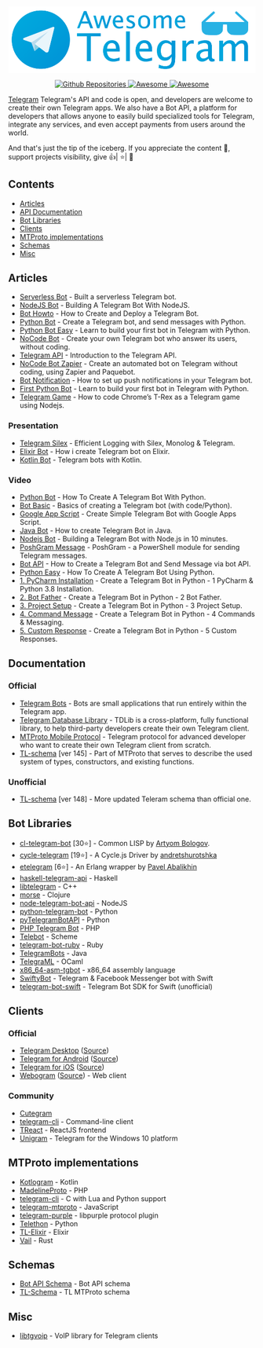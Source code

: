 [<img src="https://github.com/flutegram/awesome-telegram/blob/main/github_header.png?raw=true" align="center" width="850">](https://telegram.org/)


<p align="center">
  <a href="https://github.com/search?q=telegram&type=Repositories">
    <img alt="Github Repositories" src="https://img.shields.io/badge/Repos-116683-brightgreen.svg" />
  </a>
  <a href="https://github.com/sindresorhus/awesome">
    <img alt="Awesome" src="https://cdn.rawgit.com/sindresorhus/awesome/d7305f38d29fed78fa85652e3a63e154dd8e8829/media/badge.svg" />
  </a>
   <a href="https://twitter.com/telegram">
    <img alt="Awesome" src="https://img.shields.io/twitter/url/https/twitter.com/telegram.svg?style=social&label=Follow%20%40telegram" />
  </a>
</p>


<a href="https://telegram.org/">Telegram</a> Telegram's API and code is open, and developers are welcome to create their own Telegram apps. We also have a Bot API, a platform for developers that allows anyone to easily build specialized tools for Telegram, integrate any services, and even accept payments from users around the world.

And that's just the tip of the iceberg.
If you appreciate the content 📖, support projects visibility, give 👍| ⭐| 👏


## Contents

- [Articles](#articles)
- [API Documentation](#api-documentation)
- [Bot Libraries](#bot-libraries)
- [Clients](#clients)
- [MTProto implementations](#mtproto-implementations)
- [Schemas](#schemas)
- [Misc](#misc)

## Articles
- [Serverless Bot](https://medium.com/free-code-camp/how-to-build-a-server-less-telegram-bot-227f842f4706) - Built a serverless Telegram bot.
- [NodeJS Bot](https://codingwithmanny.medium.com/building-a-telegram-bot-with-nodejs-46660f05b42f) - Building A Telegram Bot With NodeJS.
- [Bot Howto](https://medium.com/hackernoon/how-to-create-and-deploy-a-telegram-bot-2addd8aec6b4) - How to Create and Deploy a Telegram Bot.
- [Python Bot](https://medium.com/@ManHay_Hong/how-to-create-a-telegram-bot-and-send-messages-with-python-4cf314d9fa3e) - Create a Telegram bot, and send messages with Python.
- [Python Bot Easy](https://medium.com/free-code-camp/learn-to-build-your-first-bot-in-telegram-with-python-4c99526765e4) - Learn to build your first bot in Telegram with Python.
- [NoCode Bot](https://medium.com/chatfuel-blog/how-to-create-your-own-telegram-bot-who-answer-its-users-without-coding-996de337f019) - Create your own Telegram bot who answer its users, without coding.
- [Telegram API](https://towardsdatascience.com/introduction-to-the-telegram-api-b0cd220dbed2) - Introduction to the Telegram API.
- [NoCode Bot Zapier](https://medium.com/chatfuel-blog/how-to-create-an-automated-bot-on-telegram-without-coding-using-zapier-and-paquebot-5a635a3b867b) - Create an automated bot on Telegram without coding, using Zapier and Paquebot.
- [Bot Notification](https://www.freecodecamp.org/news/telegram-push-notifications-58477e71b2c2/) - How to set up push notifications in your Telegram bot.
- [First Python Bot](https://www.freecodecamp.org/news/learn-to-build-your-first-bot-in-telegram-with-python-4c99526765e4/) - Learn to build your first bot in Telegram with Python.
- [Telegram Game](https://www.freecodecamp.org/news/how-to-code-chromes-t-rex-as-a-telegram-game-using-node-js-cbcf42f76f4b/) - How to code Chrome’s T-Rex as a Telegram game using Nodejs.

### Presentation
- [Telegram Silex](https://speakerdeck.com/ramcoelho/efficient-logging-with-silex-monolog-and-telegram) - Efficient Logging with Silex, Monolog & Telegram.
- [Elixir Bot](https://speakerdeck.com/rastopyr/how-i-create-telegram-bot-on-elixir) - How i create Telegram bot on Elixir.
- [Kotlin Bot](https://speakerdeck.com/vjgarcia/telegram-bots-with-kotlin) - Telegram bots with Kotlin.

### Video
- [Python Bot](https://www.youtube.com/watch?v=NwBWW8cNCP4) - How To Create A Telegram Bot With Python.
- [Bot Basic](https://www.youtube.com/watch?v=RD3SyYHDQpo) - Basics of creating a Telegram bot (with code/Python).
- [Google App Script](https://www.youtube.com/watch?v=EGL1JaNoMME) - Create Simple Telegram Bot with Google Apps Script.
- [Java Bot](https://www.youtube.com/watch?v=XjOnp8TVNSQ) - How to create Telegram Bot in Java.
- [Nodejs Bot](https://www.youtube.com/watch?v=IlsygSzikOQ) - Building a Telegram Bot with Node.js in 10 minutes.
- [PoshGram Message](https://www.youtube.com/watch?v=OfyRVl7YThw) - PoshGram - a PowerShell module for sending Telegram messages.
- [Bot API](https://www.youtube.com/watch?v=UhZtrhV7t3U) - How to Create a Telegram Bot and Send Message via bot API.
- [Python Easy](https://www.youtube.com/watch?v=227uk4kDTM8) - How To Create A Telegram Bot Using Python.
- [1. PyCharm Installation](https://www.youtube.com/watch?v=YNY1OGnhSow) - Create a Telegram Bot in Python - 1 PyCharm & Python 3.8 Installation.
- [2. Bot Father](https://www.youtube.com/watch?v=URPIZZNr_2M) - Create a Telegram Bot in Python - 2 Bot Father.
- [3. Project Setup](https://www.youtube.com/watch?v=8nm1LJIijc0) - Create a Telegram Bot in Python - 3 Project Setup.
- [4. Command Message](https://www.youtube.com/watch?v=50npIbrXmnI) - Create a Telegram Bot in Python - 4 Commands & Messaging.
- [5. Custom Response](https://www.youtube.com/watch?v=-W25XN3F0IY) - Create a Telegram Bot in Python - 5 Custom Responses.

## Documentation

### Official
- [Telegram Bots](https://core.telegram.org/bots/api) - Bots are small applications that run entirely within the Telegram app.
- [Telegram Database Library](https://core.telegram.org/tdlib) - TDLib is a cross-platform, fully functional library, to help third-party developers create their own Telegram client.
- [MTProto Mobile Protocol](https://core.telegram.org/mtproto) - Telegram protocol for advanced developer who want to create their own Telegram client from scratch.
- [TL-schema](https://core.telegram.org/schema) [ver 145] - Part of MTProto that serves to describe the used system of types, constructors, and existing functions.

### Unofficial
- [TL-schema](https://github.com/tdlib/td/blob/master/td/generate/scheme/telegram_api.tl) [ver 148] - More updated Teleram schema than official one.

## Bot Libraries
- [cl-telegram-bot](https://github.com/40ants/cl-telegram-bot) [30⭐] - Common LISP by [Artyom Bologov](https://github.com/aartaka).
- [cycle-telegram](https://github.com/goodmind/cycle-telegram) [19⭐] - A Cycle.js Driver by [andretshurotshka](https://github.com/goodmind)
- [etelegram](https://github.com/tnt-dev/etelegram) [6⭐] - An Erlang wrapper by [Pavel Abalikhin](https://github.com/tnt-dev)
- [haskell-telegram-api](http://github.com/klappvisor/haskell-telegram-api) - Haskell
- [libtelegram](https://github.com/slowriot/libtelegram) - C++
- [morse](https://github.com/Otann/morse) - Clojure
- [node-telegram-bot-api](https://github.com/yagop/node-telegram-bot-api) - NodeJS
- [python-telegram-bot](https://github.com/python-telegram-bot/python-telegram-bot) - Python
- [pyTelegramBotAPI](https://github.com/eternnoir/pyTelegramBotAPI/) - Python
- [PHP Telegram Bot](https://github.com/php-telegram-bot/core) - PHP
- [Telebot](https://github.com/KnairdA/Telebot) - Scheme
- [telegram-bot-ruby](https://github.com/atipugin/telegram-bot-ruby) - Ruby
- [TelegramBots](https://github.com/rubenlagus/TelegramBots) - Java
- [TelegraML](https://github.com/nv-vn/TelegraML) - OCaml
- [x86_64-asm-tgbot](https://github.com/StefanoBelli/x86_64-asm-tgbot) - x86_64 assembly language
- [SwiftyBot](https://github.com/FabrizioBrancati/SwiftyBot) - Telegram & Facebook Messenger bot with Swift
- [telegram-bot-swift](https://github.com/zmeyc/telegram-bot-swift) - Telegram Bot SDK for Swift (unofficial)

## Clients

### Official
- [Telegram Desktop](https://desktop.telegram.org) ([Source](https://github.com/telegramdesktop/tdesktop))
- [Telegram for Android](https://play.google.com/store/apps/details?id=org.telegram.messenger) ([Source](https://github.com/DrKLO/Telegram))
- [Telegram for iOS](https://itunes.apple.com/gb/app/telegram-messenger/id686449807?mt=8) ([Source](https://github.com/peter-iakovlev/Telegram))
- [Webogram](https://web.telegram.org) ([Source](https://github.com/zhukov/webogram)) - Web client

### Community
- [Cutegram](http://aseman.co/en/products/cutegram/)
- [telegram-cli](https://github.com/vysheng/tg) - Command-line client
- [TReact](https://github.com/goodmind/treact) - ReactJS frontend
- [Unigram](https://github.com/UnigramDev/Unigram) - Telegram for the Windows 10 platform

## MTProto implementations

- [Kotlogram](https://github.com/badoualy/kotlogram) - Kotlin
- [MadelineProto](https://github.com/danog/MadelineProto) - PHP
- [telegram-cli](https://github.com/vysheng/tg) - C with Lua and Python support
- [telegram-mtproto](https://github.com/zerobias/telegram-mtproto) - JavaScript
- [telegram-purple](https://github.com/majn/telegram-purple) - libpurple protocol plugin
- [Telethon](https://github.com/LonamiWebs/Telethon) - Python
- [TL-Elixir](https://gitlab.com/snippets/1664390) - Elixir
- [Vail](https://github.com/JuanPotato/Vail) - Rust

## Schemas
- [Bot API Schema](https://github.com/tranql/telegram-bot-api-schema) - Bot API schema
- [TL-Schema](https://github.com/stek29/tl-schema) - TL MTProto schema

## Misc
- [libtgvoip](https://github.com/grishka/libtgvoip) - VoIP library for Telegram clients

